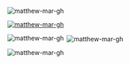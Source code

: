 <p align="left"> <img src="https://komarev.com/ghpvc/?username=matthew-mar-gh&label=Profile%20views&color=0e75b6&style=flat" alt="matthew-mar-gh" /> </p>

<p align="left"> <a href="https://github.com/ryo-ma/github-profile-trophy"><img src="https://github-profile-trophy.vercel.app/?username=matthew-mar-gh" alt="matthew-mar-gh" /></a> </p>

<p align="left">
</p>

<p><img align="left" src="https://github-readme-stats.vercel.app/api/top-langs?username=matthew-mar-gh&show_icons=true&theme=synthwave&locale=en&layout=compact" alt="matthew-mar-gh" /></p>

<p>&nbsp;<img align="center" src="https://github-readme-stats.vercel.app/api?username=matthew-mar-gh&show_icons=true&theme=synthwave&locale=en" alt="matthew-mar-gh" /></p>

<p><img align="center" src="https://github-readme-streak-stats.herokuapp.com/?user=matthew-mar-gh&theme=dark" alt="matthew-mar-gh" /></p>
